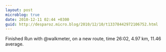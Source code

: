 ```yaml
---
layout: post
microblog: true
date: 2010-12-11 02:44 +0300
guid: http://desparoz.micro.blog/2010/12/10/t13378442972106752.html
---
```

Finished Run with @walkmeter, on a new route, time 26:02, 4.97 km, 11.46 average.
